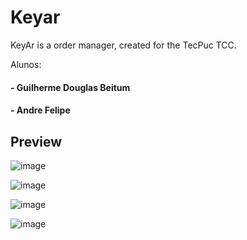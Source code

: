 # Keyar
KeyAr is a order manager, created for the TecPuc TCC.

Alunos:

#### - Guilherme Douglas Beitum
#### - Andre Felipe

## Preview

![image](https://user-images.githubusercontent.com/54703843/133378591-a91b04d2-1995-41c1-918c-45ef4e90343a.png)

![image](https://user-images.githubusercontent.com/54703843/133378457-bef834a3-ed95-4e25-ae9e-83057937df3e.png)

![image](https://user-images.githubusercontent.com/54703843/133379081-c5a74a11-25e5-43bb-a686-78751a0985d7.png)

![image](https://user-images.githubusercontent.com/54703843/133379233-133f3159-5b57-48b8-86e4-95f81c44d5af.png)

